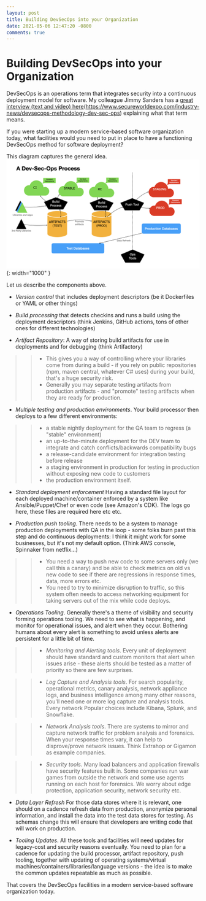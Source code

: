 ```yaml
---
layout: post
title: Building DevSecOps into your Organization
date: 2021-05-06 12:47:20 -0800
comments: true
---
```


# Building DevSecOps into your Organization

DevSecOps is an operations term that integrates security into a continuous deployment model for software. My colleague Jimmy Sanders has a [great interview (text and video) here](#)(https://www.secureworldexpo.com/industry-news/devsecops-methodology-dev-sec-ops) explaining what that term means.

If you were starting up a modern service-based software organization today, what facilities would you need to put in place to have a functioning DevSecOps method for software deployment?

This diagram captures the general idea.
![](/images/dev-sec-ops-process.jpeg "dev-sec-ops-process"){: width="1000" }

Let us describe the components above.

* *Version control* that includes deployment descriptors (be it Dockerfiles or YAML or other things)

* *Build processing* that detects checkins and runs a build using the deployment descriptors (think Jenkins, GitHub actions, tons of other ones for different technologies)

* *Artifact Repository*: A way of storing build artifacts for use in deployments and for debugging (think Artifactory)
> > * This gives you a way of controlling where your libraries come from during a build - if you rely on public repositories (npm, maven central, whatever C# uses) during your build, that's a huge security risk.
> > * Generally you may separate testing artifacts from production artifacts - and "promote" testing artifacts when they are ready for production.

* *Multiple testing and production environments*. Your build processor then deploys to a few different environments:
> > * a stable nightly deployment for the QA team to regress (a "stable" environment)
> > * an up-to-the-minute deployment for the DEV team to integrate and catch conflicts/backwards compatibility bugs
> > * a release-candidate environment for integration testing before release
> > * a staging environment in production for testing in production without exposing new code to customers
> > * the production environment itself.

* *Standard deployment enforcement* Having a standard file layout for each deployed machine/container enforced by a system like Ansible/Puppet/Chef or even code (see Amazon's CDK).  The logs go here, these files are required here etc etc.


* *Production push tooling*. There needs to be a system to manage production deployments with QA in the loop - some folks burn past this step and do continuous deployments: I think it might work for some businesses, but it's not my default option.  (Think AWS console, Spinnaker from netflix...)
> > * You need a way to push new code to some servers only (we call this a canary) and be able to check metrics on old vs new code to see if there are regressions in response times, data, more errors etc.
> > * You need to try to minimize disruption to traffic, so this system often needs to access networking equipment for taking servers out of the mix while code deploys.

* *Operations Tooling*. Generally there's a theme of visibility and security forming operations tooling.   We need to see what is happening, and monitor for operational issues, and alert when they occur.  Bothering humans about every alert is something to avoid unless alerts are persistent for a little bit of time.

> > * *Monitoring and Alerting tools*. Every unit of deployment should have standard and custom monitors that alert when issues arise - these alerts should be tested as a matter of priority so there are few surprises.

> > * *Log Capture and Analysis tools*. For search popularity, operational metrics, canary analysis, network appliance logs, and business intelligence among many other reasons, you'll need one or more log capture and analysis tools.  Every network Popular choices include Kibana, Splunk, and Snowflake.

> > * *Network Analysis tools*. There are systems to mirror and capture network traffic for problem analysis and forensics. When your response times vary, it can help to disprove/prove network issues. Think Extrahop or Gigamon as example companies.

> > * *Security tools*. Many load balancers and application firewalls have security features built in. Some companies run war games from outside the network and some use agents running on each host for forensics.  We worry about edge protection, application security, network security etc.

* *Data Layer Refresh* For those data stores where it is relevant, one should on a cadence refresh data from production, anonymize personal information, and install the data into the test data stores for testing. As schemas change this will ensure that developers are writing code that will work on production.

* *Tooling Updates*.  All these tools and facilities will need updates for legacy-cost and security reasons eventually.  You need to plan for a cadence for updating the build processor, artifact repository, push tooling, together with updating of operating systems/virtual machines/containers/libraries/language versions - the idea is to make the common updates repeatable as much as possible.

That covers the DevSecOps facilities in a modern service-based software organization today.
